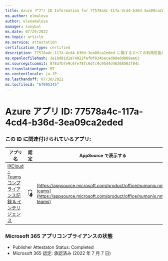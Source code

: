 ```yaml
---
title: Azure アプリ ID Information for 77578a4c-117a-4cd4-b36d-3ea09ca2eded
ms.author: elmalova
author: elenamalova
manager: tonybal
ms.date: 07/29/2022
ms.topic: article
ms.service: attestation
certification_type: certified
description: 77578a4c-117a-4cd4-b36d-3ea09ca2eded に関するすべての利用可能なセキュリティとコンプライアンス情報。
ms.openlocfilehash: 3e1bd81d1a74922fef0f8346ecad09edd008ee63
ms.sourcegitcommit: 878a7b7e9c6fe787c6dfc9c95d4d46268562f84c
ms.translationtype: MT
ms.contentlocale: ja-JP
ms.lasthandoff: 07/30/2022
ms.locfileid: "67095345"
---
```

# <a name="azure-app-id-77578a4c-117a-4cd4-b36d-3ea09ca2eded"></a>Azure アプリ ID: 77578a4c-117a-4cd4-b36d-3ea09ca2eded


### <a name="apps-associated-with-this-id"></a>この ID に関連付けられているアプリ:
| **アプリ名** | **認定** | **AppSource で表示する** |
|--------------|---------------|-----------------------|
| [IXCloud - Teams コンプライアンス記録 &amp; インテリジェンス](../forward/numonix.nmx-teams.md) | <img alt="Certified application badge" src="../media/certified-badge.png" height="25" width="25" /> | [https://appsource.microsoft.com/product/office/numonix.nmx-teams](https://appsource.microsoft.com/product/office/numonix.nmx-teams) |

### <a name="microsoft-365-app-compliance-status"></a>Microsoft 365 アプリコンプライアンスの状態
- Publisher Attestaton Status: Completed
- Microsoft 365 認定: 承認済み (2022 年 7 月 7 日)
